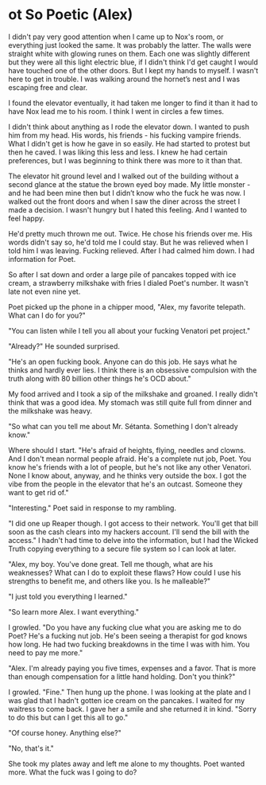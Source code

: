 #  ot So Poetic (Alex)

I didn't pay very good attention when I came up to Nox's room, or everything
just looked the same. It was probably the latter. The walls were straight white
with glowing runes on them. Each one was slightly different but they were all
this light electric blue, if I didn't think I'd get caught I would have touched
one of the other doors. But I kept my hands to myself. I wasn't here to get in
trouble. I was walking around the hornet’s nest and I was escaping free and
clear.

I found the elevator eventually, it had taken me longer to find it than it had
to have Nox lead me to his room. I think I went in circles a few times.

I didn't think about anything as I rode the elevator down. I wanted to push him
from my head. His words, his friends - his fucking vampire friends. What I
didn't get is how he gave in so easily. He had started to protest but then he
caved. I was liking this less and less. I knew he had certain preferences, but I
was beginning to think there was more to it than that.

The elevator hit ground level and I walked out of the building without a second
glance at the statue the brown eyed boy made. My little monster - and he had
been mine then but I didn’t know who the fuck he was now. I walked out the front
doors and when I saw the diner across the street I made a decision. I wasn't
hungry but I hated this feeling. And I wanted to feel happy.

He'd pretty much thrown me out. Twice. He chose his friends over me. His words
didn't say so, he'd told me I could stay. But he was relieved when I told him I
was leaving. Fucking relieved. After I had calmed him down. I had information
for Poet.

So after I sat down and order a large pile of pancakes topped with ice cream, a
strawberry milkshake with fries I dialed Poet's number. It wasn't late not even
nine yet.

Poet picked up the phone in a chipper mood, "Alex, my favorite telepath. What
can I do for you?"

"You can listen while I tell you all about your fucking Venatori pet project."

"Already?" He sounded surprised.

"He's an open fucking book. Anyone can do this job. He says what he thinks and
hardly ever lies. I think there is an obsessive compulsion with the truth along
with 80 billion other things he's OCD about."

My food arrived and I took a sip of the milkshake and groaned. I really didn't
think that was a good idea. My stomach was still quite full from dinner and the
milkshake was heavy.

"So what can you tell me about Mr. Sétanta. Something I don't already know."

Where should I start. "He's afraid of heights, flying, needles and clowns. And I
don't mean normal people afraid. He's a complete nut job, Poet. You know he's
friends with a lot of people, but he's not like any other Venatori. None I know
about, anyway, and he thinks very outside the box. I got the vibe from the
people in the elevator that he's an outcast. Someone they want to get rid of."

"Interesting." Poet said in response to my rambling.

"I did one up Reaper though. I got access to their network. You'll get that bill
soon as the cash clears into my hackers account. I'll send the bill with the
access." I hadn't had time to delve into the information, but I had the Wicked
Truth copying everything to a secure file system so I can look at later.

"Alex, my boy. You've done great. Tell me though, what are his weaknesses? What
can I do to exploit these flaws? How could I use his strengths to benefit me,
and others like you. Is he malleable?"

"I just told you everything I learned."

"So learn more Alex. I want everything."

I growled. "Do you have any fucking clue what you are asking me to do Poet? He's
a fucking nut job. He's been seeing a therapist for god knows how long. He had
two fucking breakdowns in the time I was with him. You need to pay me more."

"Alex. I'm already paying you five times, expenses and a favor. That is more
than enough compensation for a little hand holding. Don't you think?"

I growled. "Fine." Then hung up the phone. I was looking at the plate and I was
glad that I hadn't gotten ice cream on the pancakes. I waited for my waitress to
come back. I gave her a smile and she returned it in kind. "Sorry to do this but
can I get this all to go."

"Of course honey. Anything else?"

"No, that's it."

She took my plates away and left me alone to my thoughts. Poet wanted more. What
the fuck was I going to do?

